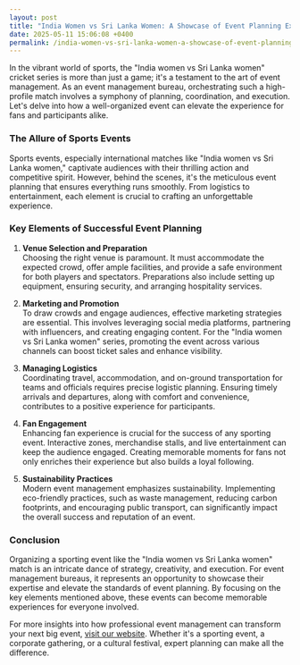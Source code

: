 ```yaml
---
layout: post
title: "India Women vs Sri Lanka Women: A Showcase of Event Planning Excellence"
date: 2025-05-11 15:06:08 +0400
permalink: /india-women-vs-sri-lanka-women-a-showcase-of-event-planning-excellence/
---
```



In the vibrant world of sports, the "India women vs Sri Lanka women" cricket series is more than just a game; it's a testament to the art of event management. As an event management bureau, orchestrating such a high-profile match involves a symphony of planning, coordination, and execution. Let's delve into how a well-organized event can elevate the experience for fans and participants alike.

### The Allure of Sports Events

Sports events, especially international matches like "India women vs Sri Lanka women," captivate audiences with their thrilling action and competitive spirit. However, behind the scenes, it's the meticulous event planning that ensures everything runs smoothly. From logistics to entertainment, each element is crucial to crafting an unforgettable experience.

### Key Elements of Successful Event Planning

1. **Venue Selection and Preparation**  
   Choosing the right venue is paramount. It must accommodate the expected crowd, offer ample facilities, and provide a safe environment for both players and spectators. Preparations also include setting up equipment, ensuring security, and arranging hospitality services.

2. **Marketing and Promotion**  
   To draw crowds and engage audiences, effective marketing strategies are essential. This involves leveraging social media platforms, partnering with influencers, and creating engaging content. For the "India women vs Sri Lanka women" series, promoting the event across various channels can boost ticket sales and enhance visibility.

3. **Managing Logistics**  
   Coordinating travel, accommodation, and on-ground transportation for teams and officials requires precise logistic planning. Ensuring timely arrivals and departures, along with comfort and convenience, contributes to a positive experience for participants.

4. **Fan Engagement**  
   Enhancing fan experience is crucial for the success of any sporting event. Interactive zones, merchandise stalls, and live entertainment can keep the audience engaged. Creating memorable moments for fans not only enriches their experience but also builds a loyal following.

5. **Sustainability Practices**  
   Modern event management emphasizes sustainability. Implementing eco-friendly practices, such as waste management, reducing carbon footprints, and encouraging public transport, can significantly impact the overall success and reputation of an event.

### Conclusion

Organizing a sporting event like the "India women vs Sri Lanka women" match is an intricate dance of strategy, creativity, and execution. For event management bureaus, it represents an opportunity to showcase their expertise and elevate the standards of event planning. By focusing on the key elements mentioned above, these events can become memorable experiences for everyone involved.

For more insights into how professional event management can transform your next big event, [visit our website](https://geventm.com/). Whether it's a sporting event, a corporate gathering, or a cultural festival, expert planning can make all the difference.